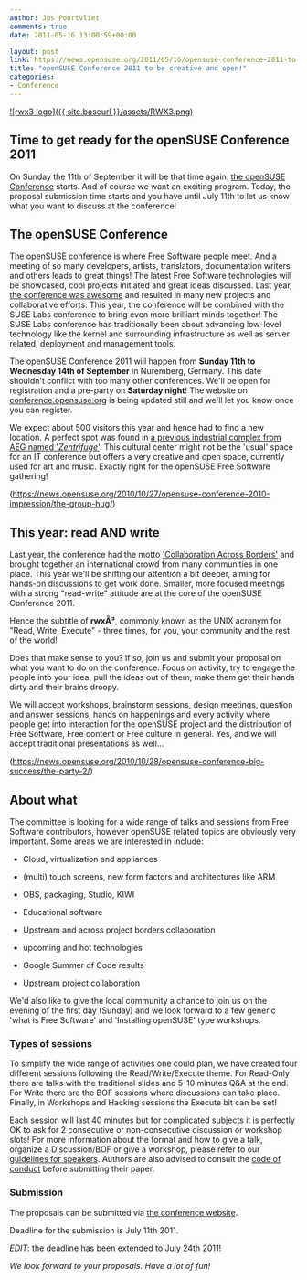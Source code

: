 ```yaml
---
author: Jos Poortvliet
comments: true
date: 2011-05-16 13:00:59+00:00

layout: post
link: https://news.opensuse.org/2011/05/16/opensuse-conference-2011-to-be-creative-and-open/
title: "openSUSE Conference 2011 to be creative and open!"
categories:
- Conference
---
```

[![rwx3 logo]({{ site.baseurl }}/assets/RWX3.png)](https://news.opensuse.org/2011/05/16/opensuse-conference-2011-to-be-creative-and-open/rwx3/)


## Time to get ready for the openSUSE Conference 2011


On Sunday the 11th of September it will be that time again: [the openSUSE Conference](http://conference.opensuse.org) starts. And of course we want an exciting program. Today, the proposal submission time starts and you have until July 11th to let us know what you want to discuss at the conference!


## The openSUSE Conference


The openSUSE conference is where Free Software people meet. And a meeting of so many developers, artists, translators, documentation writers and others leads to great things! The latest Free Software technologies will be showcased, cool projects initiated and great ideas discussed. Last year, [the conference was awesome](https://news.opensuse.org/2010/10/28/opensuse-conference-big-success/) and resulted in many new projects and collaborative efforts. This year, the conference will be combined with the SUSE Labs conference to bring even more brilliant minds together! The SUSE Labs conference has traditionally been about advancing low-level technology like the kernel and surrounding infrastructure as well as server related, deployment and management tools. 

The openSUSE Conference 2011 will happen from **Sunday 11th to Wednesday 14th of September** in Nuremberg, Germany. This date shouldn't conflict with too many other conferences. We'll be open for registration and a pre-party on **Saturday night**! The website on [conference.opensuse.org](http://conference.opensuse.org) is being updated still and we'll let you know once you can register.

We expect about 500 visitors this year and hence had to find a new location. A perfect spot was found in [a previous industrial complex from AEG named '_Zentrifuge_'](http://en.opensuse.org/openSUSE:Conference_Location_Zentrifuge). This cultural center might not be the 'usual' space for an IT conference but offers a very creative and open space, currently used for art and music. Exactly right for the openSUSE Free Software gathering!

(https://news.opensuse.org/2010/10/27/opensuse-conference-2010-impression/the-group-hug/)


## This year: read AND write


Last year, the conference had the motto ['Collaboration Across Borders'](https://news.opensuse.org/?p=5223) and brought together an international crowd from many communities in one place. This year we'll be shifting our attention a bit deeper, aiming for hands-on discussions to get work done. Smaller, more focused meetings with a strong "read-write" attitude are at the core of the openSUSE Conference 2011.

Hence the subtitle of **rwxÂ³**, commonly known as the UNIX acronym for "Read, Write, Execute" - three times, for you, your community and the rest of the world!

Does that make sense to you? If so, join us and submit your proposal on what you want to do on the conference. Focus on activity, try to engage the people into your idea, pull the ideas out of them, make them get their hands dirty and their brains droopy.

We will accept workshops, brainstorm sessions, design meetings, question and answer sessions, hands on happenings and every activity where people get into interaction for the openSUSE project and the distribution of Free Software, Free content or Free culture in general. Yes, and we will accept traditional presentations as well...

(https://news.opensuse.org/2010/10/28/opensuse-conference-big-success/the-party-2/)


## About what


The committee is looking for a wide range of talks and sessions from Free Software contributors, however openSUSE related topics are obviously very important. Some areas we are interested in include:



	
  * Cloud, virtualization and appliances

	
  * (multi) touch screens, new form factors and architectures like ARM

	
  * OBS, packaging, Studio, KIWI

	
  * Educational software

	
  * Upstream and across project borders collaboration

	
  * upcoming and hot technologies

	
  * Google Summer of Code results

	
  * Upstream project collaboration


 We'd also like to give the local community a chance to join us on the evening of the first day (Sunday) and we look forward to a few generic 'what is Free Software' and 'Installing openSUSE' type workshops.


### Types of sessions


To simplify the wide range of activities one could plan, we have created four different sessions following the Read/Write/Execute theme. For Read-Only there are talks with the traditional slides and 5-10 minutes Q&A at the end. For Write there are the BOF sessions where discussions can take place. Finally, in Workshops and Hacking sessions the Execute bit can be set!

Each session will last 40 minutes but for complicated subjects it is perfectly OK to ask for 2 consecutive or non-consecutive discussion or workshop slots! For more information about the format and how to give a talk, organize a Discussion/BOF or give a workshop, please refer to our [guidelines for speakers](http://en.opensuse.org/openSUSE:Conference_Planning_2011_guidelines_for_speakers). Authors are also advised to consult the [code of conduct](http://en.opensuse.org/openSUSE:Code_of_Conduct) before submitting their paper.


### Submission


The proposals can be submitted via [the conference website](http://conference.opensuse.org/indico//conferenceDisplay.py?confId=2).

Deadline for the submission is July 11th 2011.

_EDIT_: the deadline has been extended to July 24th 2011!

_We look forward to your proposals. Have a lot of fun!_		
